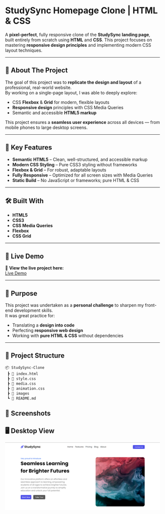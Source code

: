 # StudySync Homepage Clone | HTML & CSS

A **pixel-perfect**, fully responsive clone of the **StudySync landing page**, built entirely from scratch using **HTML** and **CSS**. This project focuses on mastering **responsive design principles** and implementing modern CSS layout techniques.

---

## 🌟 About The Project

The goal of this project was to **replicate the design and layout** of a professional, real-world website.  
By working on a single-page layout, I was able to deeply explore:

- CSS **Flexbox** & **Grid** for modern, flexible layouts  
- **Responsive design** principles with CSS Media Queries  
- Semantic and accessible **HTML5 markup**  

This project ensures a **seamless user experience** across all devices — from mobile phones to large desktop screens.

---

## 🔑 Key Features

- **Semantic HTML5** – Clean, well-structured, and accessible markup  
- **Modern CSS Styling** – Pure CSS3 styling without frameworks  
- **Flexbox & Grid** – For robust, adaptable layouts  
- **Fully Responsive** – Optimized for all screen sizes with Media Queries  
- **Static Build** – No JavaScript or frameworks; pure HTML & CSS  

---

## 🛠️ Built With

- **HTML5**
- **CSS3**
- **CSS Media Queries**
- **Flexbox**
- **CSS Grid**

---

## 🚀 Live Demo

🔗 **View the live project here:**  
[Live Demo](https://anos714.github.io/StudySync-Clone/)

---

## 🎯 Purpose

This project was undertaken as a **personal challenge** to sharpen my front-end development skills.  
It was great practice for:

- Translating a **design into code**
- Perfecting **responsive web design**
- Working with **pure HTML & CSS** without dependencies

---

## 📂 Project Structure

```plaintext
📦 StudySync-Clone
 ┣ 📜 index.html
 ┣ 📜 style.css
 ┣ 📜 media.css
 ┣ 📜 animation.css
 ┣ 📂 images
 ┗ 📜 README.md
```
## 📸 Screenshots
## 🖥 Desktop View
![Desktop View](desktopView.png?raw=true "Desktop View")
